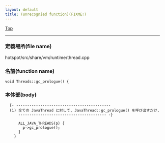 ```yaml
---
layout: default
title: (unrecognied function)(FIXME!)
---
```

[Top](../index.html)

--- 
### 定義場所(file name)
hotspot/src/share/vm/runtime/thread.cpp

### 名前(function name)
```
void Threads::gc_prologue() {
```

### 本体部(body)
```
  {- -------------------------------------------
  (1) 全ての JavaThread に対して, JavaThread::gc_prologue() を呼び出すだけ.
      ---------------------------------------- -}

	  ALL_JAVA_THREADS(p) {
	    p->gc_prologue();
	  }
	}
	
```


